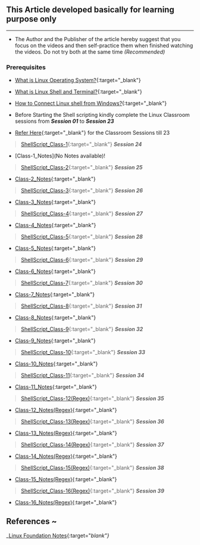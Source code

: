
## This Article developed basically for learning purpose only
--------------------------------------------------------------

* The Author and the Publisher of the article hereby suggest that you focus on the videos and then self-practice them when finished watching the videos. Do not try both at the same time *(Recommended)*

### Prerequisites

* [What is Linux Operating System?](https://www.youtube.com/watch?v=7rfbFpV-r6k){:target="_blank"}

* [What is Linux Shell and Terminal?](https://www.youtube.com/watch?v=yxmCgvpfz3Q){:target="_blank"}

* [How to Connect Linux shell from Windows?](https://www.youtube.com/watch?v=0lU_lH57T1s){:target="_blank"}
  

* Before Starting the Shell scripting kindly complete the Linux Classroom sessions from _**Session 01**_ to _**Session 23**_

* [Refer Here](https://www.youtube.com/watch?v=1oMBgXsMtCk&list=PLuVH8Jaq3mLtx82QrxoUre38AqJQwQ3bs&pp=iAQB){:target="_blank"} for the Classroom Sessions till 23

> [ShellScript_Class-1](https://www.youtube.com/watch?v=3U7zH27lQ5s){:target="_blank"} _**Session 24**_

* [Class-1_Notes](No Notes available)!

> [ShellScript_Class-2](https://www.youtube.com/watch?v=uSfbVmvhzcQ){:target="_blank"} _**Session 25**_

* [Class-2_Notes](https://directdevops.blog/2020/08/25/linux-classroom-series-25-aug-2020/){:target="_blank"}

> [ShellScript_Class-3](https://www.youtube.com/watch?v=u7ygLBX0olc){:target="_blank"} _**Session 26**_

* [Class-3_Notes](https://directdevops.blog/2020/08/27/linux-classroom-series-26-aug-2020/){:target="_blank"}

> [ShellScript_Class-4](https://www.youtube.com/watch?v=RQ1ut1myiKs){:target="_blank"} _**Session 27**_

* [Class-4_Notes](https://directdevops.blog/2020/08/29/linux-classroom-series-28-aug-2020//){:target="_blank"}

> [ShellScript_Class-5](https://www.youtube.com/watch?v=pI1e7ywGnPo){:target="_blank"} _**Session 28**_

* [Class-5_Notes](https://directdevops.blog/2020/08/31/linux-classroom-series-31-aug-2020/){:target="_blank"}

> [ShellScript_Class-6](https://www.youtube.com/watch?v=LhBK_WD12VY){:target="_blank"} _**Session 29**_

* [Class-6_Notes](https://directdevops.blog/2020/09/01/linux-classroom-series-01-sept-2020/){:target="_blank"}

> [ShellScript_Class-7](https://www.youtube.com/watch?v=Z3IkX_IoNe0){:target="_blank"} _**Session 30**_

* [Class-7_Notes](https://directdevops.blog/2020/09/02/linux-classroom-series-02-sept-2020/){:target="_blank"}
  
> [ShellScript_Class-8](https://www.youtube.com/watch?v=_QO8_A4pAdw){:target="_blank"} _**Session 31**_

* [Class-8_Notes](https://directdevops.blog/2020/09/03/linux-classroom-series-03-sept-2020/){:target="_blank"}

> [ShellScript_Class-9](https://www.youtube.com/watch?v=yJQarogBKCE){:target="_blank"} _**Session 32**_

* [Class-9_Notes](https://directdevops.blog/2020/09/04/linux-classroom-series-04-sept-2020/){:target="_blank"}

> [ShellScript_Class-10](https://www.youtube.com/watch?v=Fehii6X0S2U){:target="_blank"} _**Session 33**_

* [Class-10_Notes](https://directdevops.blog/2020/09/07/linux-classroom-series-07-sept-2020/){:target="_blank"}

> [ShellScript_Class-11](https://www.youtube.com/watch?v=EUE-m94O3x0){:target="_blank"} _**Session 34**_

* [Class-11_Notes](https://directdevops.blog/2020/09/08/linux-classroom-series-08-sept-2020/){:target="_blank"}

> [ShellScript_Class-12(Regex)](https://www.youtube.com/watch?v=ThjHS1xT-GM){:target="_blank"} _**Session 35**_

* [Class-12_Notes(Regex)](https://directdevops.blog/2020/09/12/linux-classroom-series-11-sept-2020/){:target="_blank"}

> [ShellScript_Class-13(Regex)](https://www.youtube.com/watch?v=F7XsKB3c7JA&list=PLuVH8Jaq3mLtx82QrxoUre38AqJQwQ3bs&index=37){:target="_blank"} _**Session 36**_

* [Class-13_Notes(Regex)](https://directdevops.blog/2020/09/14/linux-classroom-series-14-sept-2020/){:target="_blank"}

> [ShellScript_Class-14(Regex)](https://www.youtube.com/watch?v=jd1xZhFZB0E){:target="_blank"} _**Session 37**_

* [Class-14_Notes(Regex)](https://directdevops.blog/2020/09/16/linux-classroom-series-16-sept-2020/){:target="_blank"}

> [ShellScript_Class-15(Regex)](https://www.youtube.com/watch?v=7xVpZteYPVI&list=PLuVH8Jaq3mLtx82QrxoUre38AqJQwQ3bs&index=39){:target="_blank"} _**Session 38**_

* [Class-15_Notes(Regex)](https://directdevops.blog/2020/09/17/linux-classroom-series-17-sept-2020/){:target="_blank"}

> [ShellScript_Class-16(Regex)](https://www.youtube.com/watch?v=PcRNWYEEE5c&list=PLuVH8Jaq3mLtx82QrxoUre38AqJQwQ3bs&index=40){:target="_blank"} _**Session 39**_

* [Class-16_Notes(Regex)](https://directdevops.blog/2020/09/19/linux-classroom-series-19-sept-2020/){:target="_blank"}


## References ~

_[Linux Foundation Notes](https://directdevops.blog/foundation-series/linux-foundation-series/){:target="_blank"}_